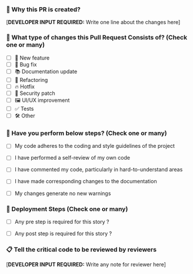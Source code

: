 ### 📝 Why this PR is created?
[**DEVELOPER INPUT REQUIRED:** Write one line about the changes here]


### 📜 What type of changes this Pull Request Consists of? (Check one or many)

- [ ] 🚀 New feature
- [ ] 🐞 Bug fix
- [ ] 📚 Documentation update
- [ ] 🔧 Refactoring
- [ ] 🔥 Hotfix
- [ ] 🔐 Security patch
- [ ] 🖼️ UI/UX improvement
- [ ] ✅ Tests
- [ ] 🛠️ Other

### 💬 Have you perform below steps? (Check one or many) 

- [ ] My code adheres to the coding and style guidelines of the project
- [ ] I have performed a self-review of my own code
- [ ] I have commented my code, particularly in hard-to-understand areas
- [ ] I have made corresponding changes to the documentation
- [ ] My changes generate no new warnings 


### 🔄 Deployment Steps (Check one or many) 

- [ ] Any pre step is required for this story ?
- [ ] Any post step is required for this story ?



### 📋 Tell the critical code to be reviewed by reviewers 
[**DEVELOPER INPUT REQUIRED:** Write any note for reviewer here]
